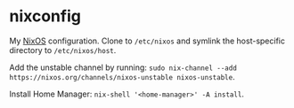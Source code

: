 nixconfig
========

My [NixOS][] configuration.  Clone to `/etc/nixos`
and symlink the host-specific directory to
`/etc/nixos/host`.

Add the unstable channel by running:
`sudo nix-channel --add https://nixos.org/channels/nixos-unstable nixos-unstable`.

Install Home Manager:
`nix-shell '<home-manager>' -A install`.

[NixOS]: https://nixos.org
